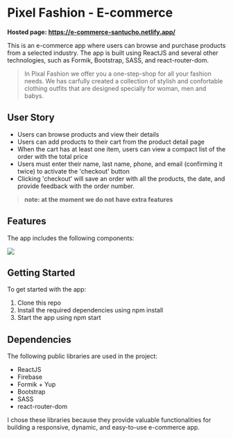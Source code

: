 # Pixel Fashion - E-commerce 

**Hosted page: https://e-commerce-santucho.netlify.app/**

This is an e-commerce app where users can browse and purchase products from a selected industry. The app is built using ReactJS and several other technologies, such as Formik, Bootstrap, SASS, and react-router-dom.

> In Pixal Fashion we offer you a one-step-shop for all your fashion needs. We has carfully created a collection of stylish and confortable clothing outfits that are designed specially for woman, men and babys. 

## User Story
- Users can browse products and view their details
- Users can add products to their cart from the product detail page
- When the cart has at least one item, users can view a compact list of the order with the total price
- Users must enter their name, last name, phone, and email (confirming it twice) to activate the 'checkout' button
- Clicking 'checkout' will save an order with all the products, the date, and provide feedback with the order number.

> **note: at the moment we do not have extra features**

## Features
The app includes the following components:

![](https://firebasestorage.googleapis.com/v0/b/e-commerce-react-c172d.appspot.com/o/components-img.png?alt=media&token=9113f57b-2a94-4bce-bcd9-0ac03f26618d)

## Getting Started
To get started with the app:

1. Clone this repo
2. Install the required dependencies using npm install
3. Start the app using npm start

## Dependencies
The following public libraries are used in the project:

- ReactJS
- Firebase
- Formik + Yup
- Bootstrap
- SASS
- react-router-dom

I chose these libraries because they provide valuable functionalities for building a responsive, dynamic, and easy-to-use e-commerce app.

